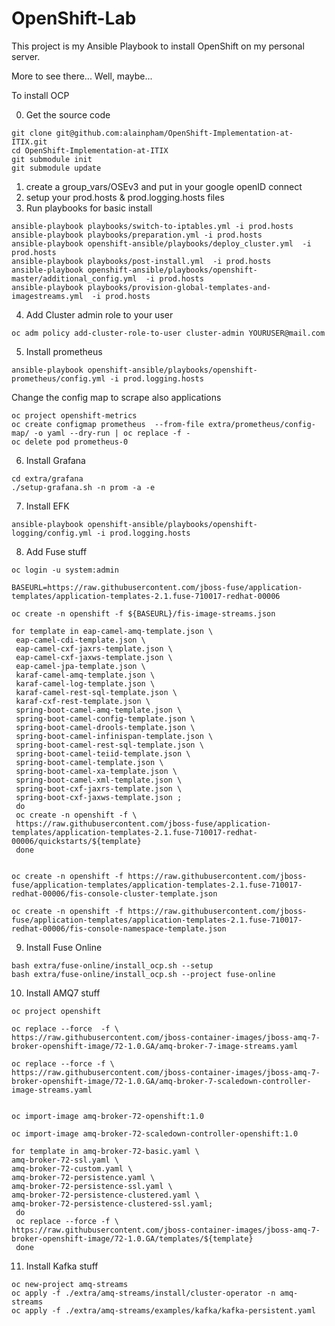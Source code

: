# OpenShift-Lab
This project is my Ansible Playbook to install OpenShift on my personal server.

More to see there... Well, maybe... 



To install OCP

0. Get the source code

```
git clone git@github.com:alainpham/OpenShift-Implementation-at-ITIX.git
cd OpenShift-Implementation-at-ITIX
git submodule init
git submodule update
```

1. create a group_vars/OSEv3 and put in your google openID connect
2. setup your prod.hosts & prod.logging.hosts files
3. Run playbooks for basic install

```
ansible-playbook playbooks/switch-to-iptables.yml -i prod.hosts
ansible-playbook playbooks/preparation.yml -i prod.hosts
ansible-playbook openshift-ansible/playbooks/deploy_cluster.yml  -i prod.hosts
ansible-playbook playbooks/post-install.yml  -i prod.hosts
ansible-playbook openshift-ansible/playbooks/openshift-master/additional_config.yml  -i prod.hosts
ansible-playbook playbooks/provision-global-templates-and-imagestreams.yml  -i prod.hosts
```

4. Add Cluster admin role to your user

```
oc adm policy add-cluster-role-to-user cluster-admin YOURUSER@mail.com
```

5. Install prometheus

```
ansible-playbook openshift-ansible/playbooks/openshift-prometheus/config.yml -i prod.logging.hosts
```

Change the config map to scrape also applications

```
oc project openshift-metrics
oc create configmap prometheus  --from-file extra/prometheus/config-map/ -o yaml --dry-run | oc replace -f -
oc delete pod prometheus-0
```

6. Install Grafana
```
cd extra/grafana
./setup-grafana.sh -n prom -a -e
```

7. Install EFK

```
ansible-playbook openshift-ansible/playbooks/openshift-logging/config.yml -i prod.logging.hosts
```

8. Add Fuse stuff

```
oc login -u system:admin

BASEURL=https://raw.githubusercontent.com/jboss-fuse/application-templates/application-templates-2.1.fuse-710017-redhat-00006

oc create -n openshift -f ${BASEURL}/fis-image-streams.json

for template in eap-camel-amq-template.json \
 eap-camel-cdi-template.json \
 eap-camel-cxf-jaxrs-template.json \
 eap-camel-cxf-jaxws-template.json \
 eap-camel-jpa-template.json \
 karaf-camel-amq-template.json \
 karaf-camel-log-template.json \
 karaf-camel-rest-sql-template.json \
 karaf-cxf-rest-template.json \
 spring-boot-camel-amq-template.json \
 spring-boot-camel-config-template.json \
 spring-boot-camel-drools-template.json \
 spring-boot-camel-infinispan-template.json \
 spring-boot-camel-rest-sql-template.json \
 spring-boot-camel-teiid-template.json \
 spring-boot-camel-template.json \
 spring-boot-camel-xa-template.json \
 spring-boot-camel-xml-template.json \
 spring-boot-cxf-jaxrs-template.json \
 spring-boot-cxf-jaxws-template.json ;
 do
 oc create -n openshift -f \
 https://raw.githubusercontent.com/jboss-fuse/application-templates/application-templates-2.1.fuse-710017-redhat-00006/quickstarts/${template}
 done


oc create -n openshift -f https://raw.githubusercontent.com/jboss-fuse/application-templates/application-templates-2.1.fuse-710017-redhat-00006/fis-console-cluster-template.json

oc create -n openshift -f https://raw.githubusercontent.com/jboss-fuse/application-templates/application-templates-2.1.fuse-710017-redhat-00006/fis-console-namespace-template.json
```

9. Install Fuse Online

```
bash extra/fuse-online/install_ocp.sh --setup
bash extra/fuse-online/install_ocp.sh --project fuse-online
```

10. Install AMQ7 stuff

```
oc project openshift

oc replace --force  -f \
https://raw.githubusercontent.com/jboss-container-images/jboss-amq-7-broker-openshift-image/72-1.0.GA/amq-broker-7-image-streams.yaml

oc replace --force -f \
https://raw.githubusercontent.com/jboss-container-images/jboss-amq-7-broker-openshift-image/72-1.0.GA/amq-broker-7-scaledown-controller-image-streams.yaml


oc import-image amq-broker-72-openshift:1.0

oc import-image amq-broker-72-scaledown-controller-openshift:1.0
```

```
for template in amq-broker-72-basic.yaml \
amq-broker-72-ssl.yaml \
amq-broker-72-custom.yaml \
amq-broker-72-persistence.yaml \
amq-broker-72-persistence-ssl.yaml \
amq-broker-72-persistence-clustered.yaml \
amq-broker-72-persistence-clustered-ssl.yaml;
 do
 oc replace --force -f \
https://raw.githubusercontent.com/jboss-container-images/jboss-amq-7-broker-openshift-image/72-1.0.GA/templates/${template}
 done
```

11. Install Kafka stuff

```
oc new-project amq-streams
oc apply -f ./extra/amq-streams/install/cluster-operator -n amq-streams
oc apply -f ./extra/amq-streams/examples/kafka/kafka-persistent.yaml
```

